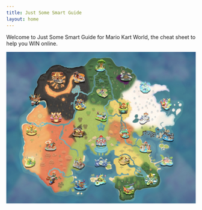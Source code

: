 ```yaml
---
title: Just Some Smart Guide
layout: home
---
```


Welcome to Just Some Smart Guide for Mario Kart World, the cheat sheet to help you WIN online.

<div class="map-container">
  <img src="/assets/images/world-map.jpg" alt="World Map">
  <!-- Clickable icons will be added here -->
</div>
